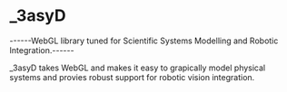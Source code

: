 # _3asyD
------WebGL library tuned for Scientific Systems Modelling and Robotic Integration.------

_3asyD takes WebGL and makes it easy to grapically model physical systems and provies robust support for robotic vision integration.
